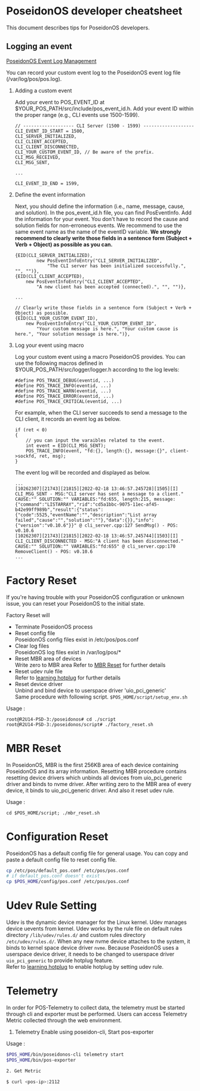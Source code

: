# PoseidonOS developer cheatsheet

This document describes tips for PoseidonOS developers.

## Logging an event

[PoseidonOS Event Log Management](./design/log_management.md)

You can record your custom event log to the PoseidonOS event log file (/var/log/pos/pos.log).

1. Adding a custom event

    Add your event to POS_EVENT_ID at $YOUR_POS_PATH/src/include/pos_event_id.h. Add your event ID within the proper range (e.g., CLI events use 1500-1599).
    ```
    // ------------------- CLI Server (1500 - 1599) -------------------
    CLI_EVENT_ID_START = 1500,
    CLI_SERVER_INITIALIZED,
    CLI_CLIENT_ACCEPTED,
    CLI_CLIENT_DISCONNECTED,
    CLI_YOUR_CUSTOM_EVENT_ID, // Be aware of the prefix.
    CLI_MSG_RECEIVED,
    CLI_MSG_SENT,
    
    ...
    
    CLI_EVENT_ID_END = 1599,
    ```
2. Define the event information

    Next, you should define the information (i.e., name, message, cause, and solution). In the pos_event_id.h file, you can find PosEventInfo. Add the information for your event. You don't have to record the cause and solution fields for non-erroneous events. We recommend to use the same event name as the name of the eventID variable. **We strongly recommend to clearly write those fields in a sentence form (Subject + Verb + Object) as possible as you can.**
    ```
    {EID(CLI_SERVER_INITIALIZED),
            new PosEventInfoEntry("CLI_SERVER_INITIALIZED",
                "The CLI server has been initialized successfully.", "", "")},
    {EID(CLI_CLIENT_ACCEPTED),
        new PosEventInfoEntry("CLI_CLIENT_ACCEPTED",
            "A new client has been accepted (connected).", "", "")},
    
    ...

    // Clearly write those fields in a sentence form (Subject + Verb + Object) as possible.
    {EID(CLI_YOUR_CUSTOM_EVENT_ID),
        new PosEventInfoEntry("CLI_YOUR_CUSTOM_EVENT_ID",
            "Your custom message is here.", "Your custom cause is here.", "Your solution message is here.")},
    ```
3. Log your event using macro

    Log your custom event using a macro PoseidonOS provides. You can use the following macros defined in $YOUR_POS_PATH/src/logger/logger.h according to the log levels:
    ```
    #define POS_TRACE_DEBUG(eventid, ...)
    #define POS_TRACE_INFO(eventid, ...)
    #define POS_TRACE_WARN(eventid, ...)
    #define POS_TRACE_ERROR(eventid, ...)
    #define POS_TRACE_CRITICAL(eventid, ...)
    ```
    For example, when the CLI server succeeds to send a message to the CLI client, it records an event log as below.
    ```
    if (ret < 0)
    {
        // you can input the varaibles related to the event.
        int event = EID(CLI_MSG_SENT);
        POS_TRACE_INFO(event, "fd:{}, length:{}, message:{}", client->sockfd, ret, msg);
    }
    ```
    The event log will be recorded and displayed as below.
    ```
    ...
    [10262307][21743][21815][2022-02-18 13:46:57.245728][1505][I]   CLI_MSG_SENT - MSG:"CLI server has sent a message to a client." CAUSE:"" SOLUTION:"" VARIABLES:"fd:655, length:215, message:{"command":"LISTARRAY","rid":"cd5a1bbc-9075-11ec-af45-b42e99ff989b","result":{"status":{"code":5525,"eventName":"","description":"List array failed","cause":"","solution":""},"data":{}},"info":{"version":"v0.10.6"}}" @ cli_server.cpp:127 SendMsg() - POS: v0.10.6
    [10262307][21743][21815][2022-02-18 13:46:57.245744][1503][I]   CLI_CLIENT_DISCONNECTED - MSG:"A client has been disconnected." CAUSE:"" SOLUTION:"" VARIABLES:"fd:655" @ cli_server.cpp:170 RemoveClient() - POS: v0.10.6
    ...
    ```

# Factory Reset
If you're having trouble with your PoseidonOS configuration or unknown issue,
you can reset your PoseidonOS to the initial state.

Factory Reset will
* Terminate PoseidonOS process
* Reset config file  
PoseidonOS config files exist in /etc/pos/pos.conf
* Clear log files  
PoseidonOS log files exist in /var/log/pos/*
* Reset MBR area of devices  
Write zero to MBR area
Refer to [MBR Reset](#mbr-reset) for further details
* Reset udev rule file  
Refer to [learning hotplug](../guides/getting_started/learning_hotplug.md) for further details
* Reset device driver  
Unbind and bind device to userspace driver 'uio_pci_generic'  
Same procedure with following script. `$POS_HOME/script/setup_env.sh`

Usage :
``` 
root@R2U14-PSD-3:/poseidonos# cd ./script
root@R2U14-PSD-3:/poseidonos/script# ./factory_reset.sh
```

# MBR Reset
In PoseidonOS, MBR is the first 256KB area of each device containing PoseidonOS and its array information.
Resetting MBR procedure contains resetting device drivers which unbinds all devices from uio_pci_generic driver and binds to nvme driver.
After writing zero to the MBR area of every device, it binds to uio_pci_generic driver.
And also it reset udev rule.

Usage :
``` 
cd $POS_HOME/script; ./mbr_reset.sh
```

# Configuration Reset
PoseidonOS has a default config file for general usage. You can copy and paste a default config file to reset config file.
``` bash
cp /etc/pos/default_pos.conf /etc/pos/pos.conf
# if default_pos.conf doesn't exist
cp $POS_HOME/config/pos.conf /etc/pos/pos.conf
```

# Udev Rule Setting
Udev is the dynamic device manager for the Linux kernel. Udev manages device uevents from kernel. Udev works by the rule file on default rules directory `/lib/udev/rules.d/` and custom rules directory `/etc/udev/rules.d/`. When any new nvme device attaches to the system, it binds to kernel space device driver `nvme`. Because PoseidonOS uses a userspace device driver, it needs to be changed to userspace driver `uio_pci_generic` to provide hotplug feature.  
Refer to [learning hotplug](../guides/getting_started/learning_hotplug.md) to enable hotplug by setting udev rule.

# Telemetry 
In order for POS-Telemetry to collect data, the telemetry must be started through cli and exporter must be performed.
Users can access Telemetry Metric collected through the web environment.

1. Telemetry Enable using poseidon-cli, Start pos-exporter

Usage :
``` bash
$POS_HOME/bin/poseidonos-cli telemetry start
$POS_HOME/bin/pos-exporter

2. Get Metric

$ curl <pos-ip>:2112